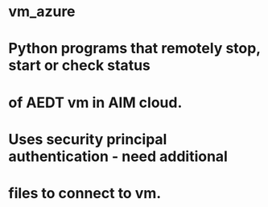 # vm_azure
# Python programs that remotely stop, start or check status 
# of AEDT vm in AIM cloud.
# Uses security principal authentication - need additional
# files to connect to vm.
